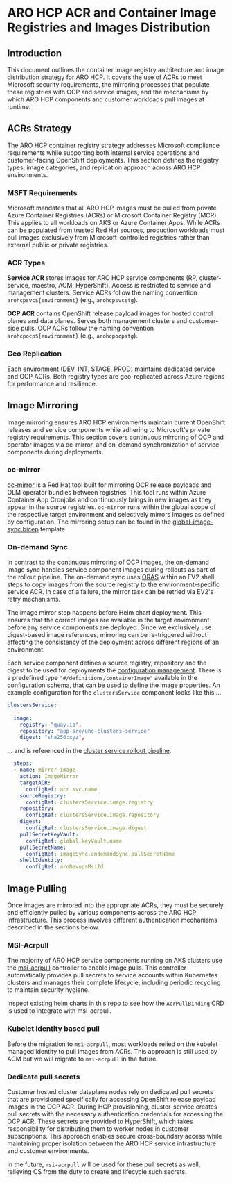 # ARO HCP ACR and Container Image Registries and Images Distribution

## Introduction

This document outlines the container image registry architecture and image distribution strategy for ARO HCP. It covers the use of ACRs to meet Microsoft security requirements, the mirroring processes that populate these registries with OCP and service images, and the mechanisms by which ARO HCP components and customer workloads pull images at runtime.

## ACRs Strategy

The ARO HCP container registry strategy addresses Microsoft compliance requirements while supporting both internal service operations and customer-facing OpenShift deployments. This section defines the registry types, image categories, and replication approach across ARO HCP environments.

### MSFT Requirements

Microsoft mandates that all ARO HCP images must be pulled from private Azure Container Registries (ACRs) or Microsoft Container Registry (MCR). This applies to all workloads on AKS or Azure Container Apps. While ACRs can be populated from trusted Red Hat sources, production workloads must pull images exclusively from Microsoft-controlled registries rather than external public or private registries.

### ACR Types

**Service ACR** stores images for ARO HCP service components (RP, cluster-service, maestro, ACM, HyperShift). Access is restricted to service and management clusters. Service ACRs follow the naming convention `arohcpsvc${environment}` (e.g., `arohcpsvcstg`).

**OCP ACR** contains OpenShift release payload images for hosted control planes and data planes. Serves both management clusters and customer-side pulls. OCP ACRs follow the naming convention `arohcpocp${environment}` (e.g., `arohcpocpstg`).

### Geo Replication

Each environment (DEV, INT, STAGE, PROD) maintains dedicated service and OCP ACRs. Both registry types are geo-replicated across Azure regions for performance and resilience.

## Image Mirroring

Image mirroring ensures ARO HCP environments maintain current OpenShift releases and service components while adhering to Microsoft's private registry requirements. This section covers continuous mirroring of OCP and operator images via oc-mirror, and on-demand synchronization of service components during deployments.

### oc-mirror

[oc-mirror](https://github.com/openshift/oc-mirror) is a Red Hat tool built for mirroring OCP release payloads and OLM operator bundles between registries. This tool runs within Azure Container App Cronjobs and continuously brings in new images as they appear in the source registries. `oc-mirror` runs within the global scope of the respective target environment and selectively mirrors images as defined by configuration. The mirroring setup can be found in the [global-image-sync.bicep](../dev-infrastructure/templates/global-image-sync.bicep) template.

### On-demand Sync

In contrast to the continuous mirroring of OCP images, the on-demand image sync handles service component images during rollouts as part of the rollout pipeline. The on-demand sync uses [ORAS](https://oras.land/) within an EV2 shell steps to copy images from the source registry to the environment-specific service ACR. In case of a failure, the mirror task can be retried via EV2's retry mechanisms.

The image mirror step happens before Helm chart deployment. This ensures that the correct images are available in the target environment before any service components are deployed. Since we exclusively use digest-based image references, mirroring can be re-triggered without affecting the consistency of the deployment across different regions of an environment.

Each service component defines a source registry, repository and the digest to be used for deployments the [configuration management](configuration.md). There is a predefined type `"#/definitions/containerImage"` available in the [configuration schema](../config/config.schema.json), that can be used to define the image properties. An example configuration for the `clustersService` component looks like this ...

```yaml
clustersService:
  ...
  image:
    registry: "quay.io",
    repository: "app-sre/uhc-clusters-service"
    digest: "sha256:xyz",
```

... and is referenced in the [cluster service rollout pipeline](../cluster-service/pipeline.yaml).

```yaml
  steps:
  - name: mirror-image
    action: ImageMirror
    targetACR:
      configRef: acr.svc.name
    sourceRegistry:
      configRef: clustersService.image.registry
    repository:
      configRef: clustersService.image.repository
    digest:
      configRef: clustersService.image.digest
    pullSecretKeyVault:
      configRef: global.keyVault.name
    pullSecretName:
      configRef: imageSync.ondemandSync.pullSecretName
    shellIdentity:
      configRef: aroDevopsMsiId
```

## Image Pulling

Once images are mirrored into the appropriate ACRs, they must be securely and efficiently pulled by various components across the ARO HCP infrastructure. This process involves different authentication mechanisms described in the sections below.

### MSI-Acrpull

The majority of ARO HCP service components running on AKS clusters use the [msi-acrpull](https://github.com/Azure/msi-acrpull/) controller to enable image pulls. This controller automatically provides pull secrets to service accounts within Kubernetes clusters and manages their complete lifecycle, including periodic recycling to maintain security hygiene.

Inspect existing helm charts in this repo to see how the `AcrPullBinding` CRD is used to integrate with msi-acrpull.

### Kubelet Identity based pull

Before the migration to `msi-acrpull`, most workloads relied on the kubelet managed identity to pull images from ACRs. This approach is still used by ACM but we will migrate to `msi-acrpull` in the future.

### Dedicate pull secrets

Customer hosted cluster dataplane nodes rely on dedicated pull secrets that are provisioned specifically for accessing OpenShift release payload images in the OCP ACR. During HCP provisioning, cluster-service creates pull secrets with the necessary authentication credentials for accessing the OCP ACR. These secrets are provided to HyperShift, which takes responsibility for distributing them to worker nodes in customer subscriptions. This approach enables secure cross-boundary access while maintaining proper isolation between the ARO HCP service infrastructure and customer environments.

In the future, `msi-acrpull` will be used for these pull secrets as well, relieving CS from the duty to create and lifecycle such secrets.
